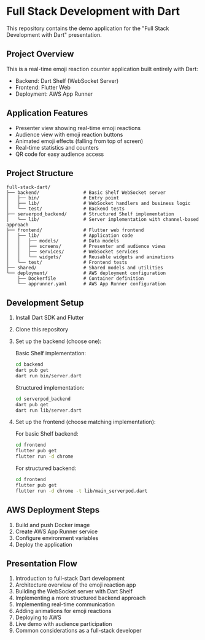 # Full Stack Development with Dart

This repository contains the demo application for the "Full Stack Development with Dart" presentation.

## Project Overview

This is a real-time emoji reaction counter application built entirely with Dart:
- Backend: Dart Shelf (WebSocket Server)
- Frontend: Flutter Web
- Deployment: AWS App Runner

## Application Features

- Presenter view showing real-time emoji reactions
- Audience view with emoji reaction buttons
- Animated emoji effects (falling from top of screen)
- Real-time statistics and counters
- QR code for easy audience access

## Project Structure

```
full-stack-dart/
├── backend/                # Basic Shelf WebSocket server
│   ├── bin/                # Entry point
│   ├── lib/                # WebSocket handlers and business logic
│   └── test/               # Backend tests
├── serverpod_backend/      # Structured Shelf implementation
│   └── lib/                # Server implementation with channel-based approach
├── frontend/               # Flutter web frontend
│   ├── lib/                # Application code
│   │   ├── models/         # Data models
│   │   ├── screens/        # Presenter and audience views
│   │   ├── services/       # WebSocket services
│   │   └── widgets/        # Reusable widgets and animations
│   └── test/               # Frontend tests
├── shared/                 # Shared models and utilities
└── deployment/             # AWS deployment configuration
    ├── Dockerfile          # Container definition
    └── apprunner.yaml      # AWS App Runner configuration
```

## Development Setup

1. Install Dart SDK and Flutter
2. Clone this repository
3. Set up the backend (choose one):

   Basic Shelf implementation:
   ```bash
   cd backend
   dart pub get
   dart run bin/server.dart
   ```

   Structured implementation:
   ```bash
   cd serverpod_backend
   dart pub get
   dart run lib/server.dart
   ```

4. Set up the frontend (choose matching implementation):

   For basic Shelf backend:
   ```bash
   cd frontend
   flutter pub get
   flutter run -d chrome
   ```

   For structured backend:
   ```bash
   cd frontend
   flutter pub get
   flutter run -d chrome -t lib/main_serverpod.dart
   ```

## AWS Deployment Steps

1. Build and push Docker image
2. Create AWS App Runner service
3. Configure environment variables
4. Deploy the application

## Presentation Flow

1. Introduction to full-stack Dart development
2. Architecture overview of the emoji reaction app
3. Building the WebSocket server with Dart Shelf
4. Implementing a more structured backend approach
5. Implementing real-time communication
6. Adding animations for emoji reactions
7. Deploying to AWS
8. Live demo with audience participation
9. Common considerations as a full-stack developer

